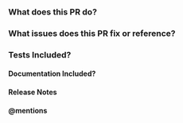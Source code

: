 <!-- Please review the following before submitting a PR -->

### What does this PR do?
<!-- markdown Description of the change this PR brings -->

### What issues does this PR fix or reference?
<!-- Provide a reference to the issue/task this PR addresses  -->

### Tests Included?
<!-- markdown The PR **must** include tests, if applicable -->

#### Documentation Included?
<!-- markdown The PR **must** include documentation, if applicable -->

#### Release Notes
<!-- markdown To be included in marketing announcement - N/A for bugs. -->
<!-- A brief two line documentation of the functionality added/improved -->

#### @mentions
<!-- markdown Mention the people who should review this PR -->

